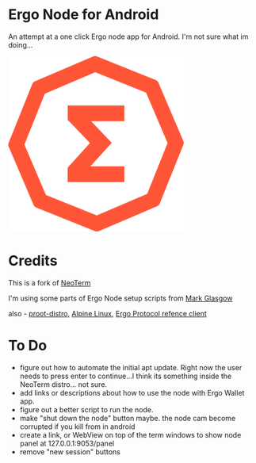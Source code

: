 Ergo Node for Android
=======

An attempt at a one click Ergo node app for Android. I'm not sure what im doing...


![alt text](https://github.com/rustinmyeye/ErgoNode/blob/master/artwork/ergo-small.png?raw=true)

Credits
=======

This is a fork of [NeoTerm](https://github.com/NeoTerrm/NeoTerm)

I'm using some parts of Ergo Node setup scripts from [Mark Glasgow](https://github.com/glasgowm148/ergoscripts)

also - [proot-distro](https://github.com/termux/proot-distro), [Alpine Linux](https://www.alpinelinux.org/), [Ergo Protocol refence client](https://github.com/ergoplatform/ergo/releases)

To Do
=======

- figure out how to automate the initial apt update. Right now the user needs to press enter to continue...I think its something inside the NeoTerm distro... not sure.
- add links or descriptions about how to use the node with Ergo Wallet app.
- figure out a better script to run the node.
- make "shut down the node" button maybe. the node cam become corrupted if you kill from in android
- create a link, or WebView on top of the term windows to show node panel at 127.0.0.1:9053/panel
- remove "new session" buttons


